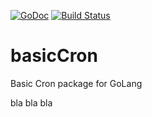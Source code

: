 [![GoDoc](http://godoc.org/github.com/omotto/basicCron?status.png)](http://godoc.org/github.com/omotto/basicCron)
[![Build Status](https://travis-ci.com/omotto/basicCron.svg?branch=main)](https://travis-ci.com/omotto/basicCron)

# basicCron

Basic Cron package for GoLang


bla bla bla
